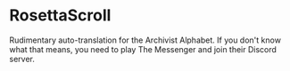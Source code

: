 # RosettaScroll
Rudimentary auto-translation for the Archivist Alphabet. If you don't know what that means, you need to play The Messenger and join their Discord server.